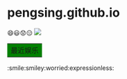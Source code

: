 # pengsing.github.io  
  :smile::smiley::worried::expressionless:
![
](https://s1.ax1x.com/2020/04/24/J0IlJe.png)
<table><tr><td bgcolor=green>最近娱乐</td></tr></table>  
:smile:smiley:worried:expressionless:
